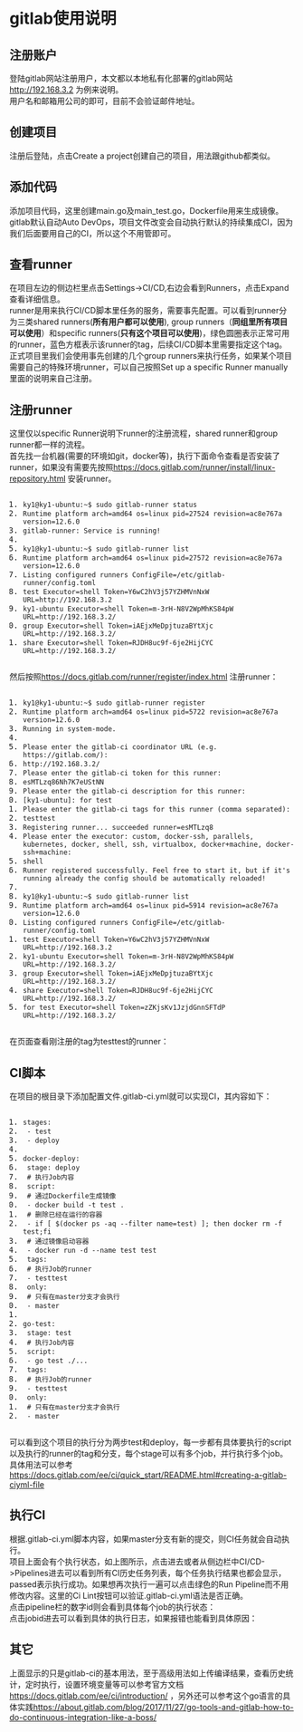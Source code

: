 <!DOCTYPE html> <html lang="zh"> <head> <meta charset="utf-8"/> <title>gitlab使用说明</title></head> <body><h1 id="h1-gitlab-"><a name="gitlab使用说明" class="reference-link"></a><span class="header-link octicon octicon-link"></span>gitlab使用说明</h1><h2 id="h2-u6CE8u518Cu8D26u6237"><a name="注册账户" class="reference-link"></a><span class="header-link octicon octicon-link"></span>注册账户</h2><p>登陆gitlab网站注册用户，本文都以本地私有化部署的gitlab网站<a href="http://192.168.3.2">http://192.168.3.2</a> 为例来说明。<br><img src="https://github.com/yybmsrs/images/blob/master/img/users_sign_in.jpg?raw=true" alt=""><br>用户名和邮箱用公司的即可，目前不会验证邮件地址。 </p><h2 id="h2-u521Bu5EFAu9879u76EE"><a name="创建项目" class="reference-link"></a><span class="header-link octicon octicon-link"></span>创建项目</h2><p>注册后登陆，点击Create a project创建自己的项目，用法跟github都类似。<br><img src="https://github.com/yybmsrs/images/blob/master/img/dashboard_projects.jpg?raw=true" alt=""><br><img src="https://github.com/yybmsrs/images/blob/master/img/projects_new.jpg?raw=true" alt=""><br><img src="https://github.com/yybmsrs/images/blob/master/img/user_test.jpg?raw=true" alt=""> </p><h2 id="h2-u6DFBu52A0u4EE3u7801"><a name="添加代码" class="reference-link"></a><span class="header-link octicon octicon-link"></span>添加代码</h2><p>添加项目代码，这里创建main.go及main_test.go，Dockerfile用来生成镜像。gitlab默认自动Auto DevOps，项目文件改变会自动执行默认的持续集成CI，因为我们后面要用自己的CI，所以这个不用管即可。<br><img src="https://github.com/yybmsrs/images/blob/master/img/project_list_files.jpg?raw=true" alt=""><br><img src="https://github.com/yybmsrs/images/blob/master/img/master_main.go.jpg?raw=true" alt=""> </p><h2 id="h2--runner"><a name="查看runner" class="reference-link"></a><span class="header-link octicon octicon-link"></span>查看runner</h2><p>在项目左边的侧边栏里点击Settings-&gt;CI/CD,右边会看到Runners，点击Expand查看详细信息。<br><img src="https://github.com/yybmsrs/images/blob/master/img/runner.jpg?raw=true" alt=""><br><img src="https://github.com/yybmsrs/images/blob/master/img/settings_ci_cd.jpg?raw=true" alt=""><br>runner是用来执行CI/CD脚本里任务的服务，需要事先配置。可以看到runner分为三类shared runners(<strong>所有用户都可以使用</strong>), group runners（<strong>同组里所有项目可以使用</strong>）和specific runners(<strong>只有这个项目可以使用</strong>)，绿色圆圈表示正常可用的runner，蓝色方框表示该runner的tag，后续CI/CD脚本里需要指定这个tag。<br>正式项目里我们会使用事先创建的几个group runners来执行任务，如果某个项目需要自己的特殊环境runner，可以自己按照Set up a specific Runner manually里面的说明来自己注册。 </p><h2 id="h2--runner"><a name="注册runner" class="reference-link"></a><span class="header-link octicon octicon-link"></span>注册runner</h2><p>这里仅以specific Runner说明下runner的注册流程，shared runner和group runner都一样的流程。<br>首先找一台机器(需要的环境如git，docker等)，执行下面命令查看是否安装了runner，如果没有需要先按照<a href="https://docs.gitlab.com/runner/install/linux-repository.html">https://docs.gitlab.com/runner/install/linux-repository.html</a> 安装runner。</p> <pre class="prettyprint linenums prettyprinted" style=""><ol class="linenums"><li class="L0"><code class="lang-bash"><span class="pln">ky1@ky1</span><span class="pun">-</span><span class="pln">ubuntu</span><span class="pun">:~</span><span class="pln">$ sudo gitlab</span><span class="pun">-</span><span class="pln">runner status</span></code></li><li class="L1"><code class="lang-bash"><span class="typ">Runtime</span><span class="pln"> platform arch</span><span class="pun">=</span><span class="pln">amd64 os</span><span class="pun">=</span><span class="pln">linux pid</span><span class="pun">=</span><span class="lit">27524</span><span class="pln"> revision</span><span class="pun">=</span><span class="pln">ac8e767a version</span><span class="pun">=</span><span class="lit">12.6</span><span class="pun">.</span><span class="lit">0</span></code></li><li class="L2"><code class="lang-bash"><span class="pln">gitlab</span><span class="pun">-</span><span class="pln">runner</span><span class="pun">:</span><span class="pln"> </span><span class="typ">Service</span><span class="pln"> is running</span><span class="pun">!</span></code></li><li class="L3"><code class="lang-bash"></code></li><li class="L4"><code class="lang-bash"><span class="pln">ky1@ky1</span><span class="pun">-</span><span class="pln">ubuntu</span><span class="pun">:~</span><span class="pln">$ sudo gitlab</span><span class="pun">-</span><span class="pln">runner list</span></code></li><li class="L5"><code class="lang-bash"><span class="typ">Runtime</span><span class="pln"> platform arch</span><span class="pun">=</span><span class="pln">amd64 os</span><span class="pun">=</span><span class="pln">linux pid</span><span class="pun">=</span><span class="lit">27572</span><span class="pln"> revision</span><span class="pun">=</span><span class="pln">ac8e767a version</span><span class="pun">=</span><span class="lit">12.6</span><span class="pun">.</span><span class="lit">0</span></code></li><li class="L6"><code class="lang-bash"><span class="typ">Listing</span><span class="pln"> configured runners </span><span class="typ">ConfigFile</span><span class="pun">=/</span><span class="pln">etc</span><span class="pun">/</span><span class="pln">gitlab</span><span class="pun">-</span><span class="pln">runner</span><span class="pun">/</span><span class="pln">config</span><span class="pun">.</span><span class="pln">toml</span></code></li><li class="L7"><code class="lang-bash"><span class="pln">test </span><span class="typ">Executor</span><span class="pun">=</span><span class="pln">shell </span><span class="typ">Token</span><span class="pun">=</span><span class="pln">Y6wC2hV3j57YZHMVnNxW URL</span><span class="pun">=</span><span class="pln">http</span><span class="pun">://</span><span class="lit">192.168</span><span class="pun">.</span><span class="lit">3.2</span></code></li><li class="L8"><code class="lang-bash"><span class="pln">ky1</span><span class="pun">-</span><span class="pln">ubuntu </span><span class="typ">Executor</span><span class="pun">=</span><span class="pln">shell </span><span class="typ">Token</span><span class="pun">=</span><span class="pln">m</span><span class="pun">-</span><span class="lit">3rH</span><span class="pun">-</span><span class="pln">N8V2WpMhKS84pW URL</span><span class="pun">=</span><span class="pln">http</span><span class="pun">://</span><span class="lit">192.168</span><span class="pun">.</span><span class="lit">3.2</span><span class="pun">/</span></code></li><li class="L9"><code class="lang-bash"><span class="pln">group </span><span class="typ">Executor</span><span class="pun">=</span><span class="pln">shell </span><span class="typ">Token</span><span class="pun">=</span><span class="pln">iAEjxMeDpjtuzaBYtXjc URL</span><span class="pun">=</span><span class="pln">http</span><span class="pun">://</span><span class="lit">192.168</span><span class="pun">.</span><span class="lit">3.2</span><span class="pun">/</span></code></li><li class="L0"><code class="lang-bash"><span class="pln">share </span><span class="typ">Executor</span><span class="pun">=</span><span class="pln">shell </span><span class="typ">Token</span><span class="pun">=</span><span class="pln">RJDH8uc9f</span><span class="pun">-</span><span class="lit">6je2HijCYC</span><span class="pln"> URL</span><span class="pun">=</span><span class="pln">http</span><span class="pun">://</span><span class="lit">192.168</span><span class="pun">.</span><span class="lit">3.2</span><span class="pun">/</span></code></li></ol></pre> <p>然后按照<a href="https://docs.gitlab.com/runner/register/index.html">https://docs.gitlab.com/runner/register/index.html</a> 注册runner：</p> <pre class="prettyprint linenums prettyprinted" style=""><ol class="linenums"><li class="L0"><code class="lang-bash"><span class="pln">ky1@ky1</span><span class="pun">-</span><span class="pln">ubuntu</span><span class="pun">:~</span><span class="pln">$ sudo gitlab</span><span class="pun">-</span><span class="pln">runner register</span></code></li><li class="L1"><code class="lang-bash"><span class="typ">Runtime</span><span class="pln"> platform arch</span><span class="pun">=</span><span class="pln">amd64 os</span><span class="pun">=</span><span class="pln">linux pid</span><span class="pun">=</span><span class="lit">5722</span><span class="pln"> revision</span><span class="pun">=</span><span class="pln">ac8e767a version</span><span class="pun">=</span><span class="lit">12.6</span><span class="pun">.</span><span class="lit">0</span></code></li><li class="L2"><code class="lang-bash"><span class="typ">Running</span><span class="pln"> </span><span class="kwd">in</span><span class="pln"> system</span><span class="pun">-</span><span class="pln">mode</span><span class="pun">.</span></code></li><li class="L3"><code class="lang-bash"></code></li><li class="L4"><code class="lang-bash"><span class="typ">Please</span><span class="pln"> enter the gitlab</span><span class="pun">-</span><span class="pln">ci coordinator URL </span><span class="pun">(</span><span class="pln">e</span><span class="pun">.</span><span class="pln">g</span><span class="pun">.</span><span class="pln"> https</span><span class="pun">://</span><span class="pln">gitlab</span><span class="pun">.</span><span class="pln">com</span><span class="pun">/):</span></code></li><li class="L5"><code class="lang-bash"><span class="pln">http</span><span class="pun">://</span><span class="lit">192.168</span><span class="pun">.</span><span class="lit">3.2</span><span class="pun">/</span></code></li><li class="L6"><code class="lang-bash"><span class="typ">Please</span><span class="pln"> enter the gitlab</span><span class="pun">-</span><span class="pln">ci token </span><span class="kwd">for</span><span class="pln"> this runner</span><span class="pun">:</span></code></li><li class="L7"><code class="lang-bash"><span class="pln">esMTLzq86Nh7K7eUStNN</span></code></li><li class="L8"><code class="lang-bash"><span class="typ">Please</span><span class="pln"> enter the gitlab</span><span class="pun">-</span><span class="pln">ci description </span><span class="kwd">for</span><span class="pln"> this runner</span><span class="pun">:</span></code></li><li class="L9"><code class="lang-bash"><span class="pun">[</span><span class="pln">ky1</span><span class="pun">-</span><span class="pln">ubuntu</span><span class="pun">]:</span><span class="pln"> </span><span class="kwd">for</span><span class="pln"> test</span></code></li><li class="L0"><code class="lang-bash"><span class="typ">Please</span><span class="pln"> enter the gitlab</span><span class="pun">-</span><span class="pln">ci tags </span><span class="kwd">for</span><span class="pln"> this runner </span><span class="pun">(</span><span class="pln">comma separated</span><span class="pun">):</span></code></li><li class="L1"><code class="lang-bash"><span class="pln">testtest</span></code></li><li class="L2"><code class="lang-bash"><span class="typ">Registering</span><span class="pln"> runner</span><span class="pun">...</span><span class="pln"> succeeded runner</span><span class="pun">=</span><span class="pln">esMTLzq8</span></code></li><li class="L3"><code class="lang-bash"><span class="typ">Please</span><span class="pln"> enter the executor</span><span class="pun">:</span><span class="pln"> custom</span><span class="pun">,</span><span class="pln"> docker</span><span class="pun">-</span><span class="pln">ssh</span><span class="pun">,</span><span class="pln"> parallels</span><span class="pun">,</span><span class="pln"> kubernetes</span><span class="pun">,</span><span class="pln"> docker</span><span class="pun">,</span><span class="pln"> shell</span><span class="pun">,</span><span class="pln"> ssh</span><span class="pun">,</span><span class="pln"> virtualbox</span><span class="pun">,</span><span class="pln"> docker</span><span class="pun">+</span><span class="pln">machine</span><span class="pun">,</span><span class="pln"> docker</span><span class="pun">-</span><span class="pln">ssh</span><span class="pun">+</span><span class="pln">machine</span><span class="pun">:</span></code></li><li class="L4"><code class="lang-bash"><span class="pln">shell</span></code></li><li class="L5"><code class="lang-bash"><span class="typ">Runner</span><span class="pln"> registered successfully</span><span class="pun">.</span><span class="pln"> </span><span class="typ">Feel</span><span class="pln"> free to start it</span><span class="pun">,</span><span class="pln"> but </span><span class="kwd">if</span><span class="pln"> it</span><span class="str">'s running already the config should be automatically reloaded!</span></code></li><li class="L6"><code class="lang-bash"></code></li><li class="L7"><code class="lang-bash"><span class="str">ky1@ky1-ubuntu:~$ sudo gitlab-runner list</span></code></li><li class="L8"><code class="lang-bash"><span class="str">Runtime platform arch=amd64 os=linux pid=5914 revision=ac8e767a version=12.6.0</span></code></li><li class="L9"><code class="lang-bash"><span class="str">Listing configured runners ConfigFile=/etc/gitlab-runner/config.toml</span></code></li><li class="L0"><code class="lang-bash"><span class="str">test Executor=shell Token=Y6wC2hV3j57YZHMVnNxW URL=http://192.168.3.2</span></code></li><li class="L1"><code class="lang-bash"><span class="str">ky1-ubuntu Executor=shell Token=m-3rH-N8V2WpMhKS84pW URL=http://192.168.3.2/</span></code></li><li class="L2"><code class="lang-bash"><span class="str">group Executor=shell Token=iAEjxMeDpjtuzaBYtXjc URL=http://192.168.3.2/</span></code></li><li class="L3"><code class="lang-bash"><span class="str">share Executor=shell Token=RJDH8uc9f-6je2HijCYC URL=http://192.168.3.2/</span></code></li><li class="L4"><code class="lang-bash"><span class="str">for test Executor=shell Token=zZKjsKv1JzjdGnnSFTdP URL=http://192.168.3.2/</span></code></li></ol></pre> <p>在页面查看刚注册的tag为testtest的runner：<br><img src="https://github.com/yybmsrs/images/blob/master/img/test_runner.jpg?raw=true" alt=""> </p><h2 id="h2-ci-"><a name="CI脚本" class="reference-link"></a><span class="header-link octicon octicon-link"></span>CI脚本</h2><p>在项目的根目录下添加配置文件.gitlab-ci.yml就可以实现CI，其内容如下：</p> <pre class="prettyprint linenums prettyprinted" style=""><ol class="linenums"><li class="L0"><code class="lang-yaml"><span class="pln">stages</span><span class="pun">:</span></code></li><li class="L1"><code class="lang-yaml"><span class="pln"> </span><span class="pun">-</span><span class="pln"> test</span></code></li><li class="L2"><code class="lang-yaml"><span class="pln"> </span><span class="pun">-</span><span class="pln"> deploy</span></code></li><li class="L3"><code class="lang-yaml"></code></li><li class="L4"><code class="lang-yaml"><span class="pln">docker</span><span class="pun">-</span><span class="pln">deploy</span><span class="pun">:</span></code></li><li class="L5"><code class="lang-yaml"><span class="pln"> stage</span><span class="pun">:</span><span class="pln"> deploy</span></code></li><li class="L6"><code class="lang-yaml"><span class="pln"> </span><span class="com"># 执行Job内容</span></code></li><li class="L7"><code class="lang-yaml"><span class="pln"> script</span><span class="pun">:</span></code></li><li class="L8"><code class="lang-yaml"><span class="pln"> </span><span class="com"># 通过Dockerfile生成镜像</span></code></li><li class="L9"><code class="lang-yaml"><span class="pln"> </span><span class="pun">-</span><span class="pln"> docker build </span><span class="pun">-</span><span class="pln">t test </span><span class="pun">.</span></code></li><li class="L0"><code class="lang-yaml"><span class="pln"> </span><span class="com"># 删除已经在运行的容器</span></code></li><li class="L1"><code class="lang-yaml"><span class="pln"> </span><span class="pun">-</span><span class="pln"> </span><span class="kwd">if</span><span class="pln"> </span><span class="pun">[</span><span class="pln"> $</span><span class="pun">(</span><span class="pln">docker ps </span><span class="pun">-</span><span class="pln">aq </span><span class="pun">--</span><span class="pln">filter name</span><span class="pun">=</span><span class="pln">test</span><span class="pun">)</span><span class="pln"> </span><span class="pun">];</span><span class="pln"> </span><span class="kwd">then</span><span class="pln"> docker rm </span><span class="pun">-</span><span class="pln">f test</span><span class="pun">;</span><span class="kwd">fi</span></code></li><li class="L2"><code class="lang-yaml"><span class="pln"> </span><span class="com"># 通过镜像启动容器</span></code></li><li class="L3"><code class="lang-yaml"><span class="pln"> </span><span class="pun">-</span><span class="pln"> docker run </span><span class="pun">-</span><span class="pln">d </span><span class="pun">--</span><span class="pln">name test test</span></code></li><li class="L4"><code class="lang-yaml"><span class="pln"> tags</span><span class="pun">:</span></code></li><li class="L5"><code class="lang-yaml"><span class="pln"> </span><span class="com"># 执行Job的runner</span></code></li><li class="L6"><code class="lang-yaml"><span class="pln"> </span><span class="pun">-</span><span class="pln"> testtest</span></code></li><li class="L7"><code class="lang-yaml"><span class="pln"> only</span><span class="pun">:</span></code></li><li class="L8"><code class="lang-yaml"><span class="pln"> </span><span class="com"># 只有在master分支才会执行</span></code></li><li class="L9"><code class="lang-yaml"><span class="pln"> </span><span class="pun">-</span><span class="pln"> master</span></code></li><li class="L0"><code class="lang-yaml"></code></li><li class="L1"><code class="lang-yaml"><span class="pln">go</span><span class="pun">-</span><span class="pln">test</span><span class="pun">:</span></code></li><li class="L2"><code class="lang-yaml"><span class="pln"> stage</span><span class="pun">:</span><span class="pln"> test</span></code></li><li class="L3"><code class="lang-yaml"><span class="pln"> </span><span class="com"># 执行Job内容</span></code></li><li class="L4"><code class="lang-yaml"><span class="pln"> script</span><span class="pun">:</span></code></li><li class="L5"><code class="lang-yaml"><span class="pln"> </span><span class="pun">-</span><span class="pln"> go test </span><span class="pun">./...</span></code></li><li class="L6"><code class="lang-yaml"><span class="pln"> tags</span><span class="pun">:</span></code></li><li class="L7"><code class="lang-yaml"><span class="pln"> </span><span class="com"># 执行Job的runner</span></code></li><li class="L8"><code class="lang-yaml"><span class="pln"> </span><span class="pun">-</span><span class="pln"> testtest</span></code></li><li class="L9"><code class="lang-yaml"><span class="pln"> only</span><span class="pun">:</span></code></li><li class="L0"><code class="lang-yaml"><span class="pln"> </span><span class="com"># 只有在master分支才会执行</span></code></li><li class="L1"><code class="lang-yaml"><span class="pln"> </span><span class="pun">-</span><span class="pln"> master</span></code></li></ol></pre> <p>可以看到这个项目的执行分为两步test和deploy，每一步都有具体要执行的script以及执行的runner的tag和分支，每个stage可以有多个job，并行执行多个job。具体用法可以参考<a href="https://docs.gitlab.com/ee/ci/quick_start/README.html#creating-a-gitlab-ciyml-file">https://docs.gitlab.com/ee/ci/quick_start/README.html#creating-a-gitlab-ciyml-file</a></p> <h2 id="h2--ci"><a name="执行CI" class="reference-link"></a><span class="header-link octicon octicon-link"></span>执行CI</h2><p>根据.gitlab-ci.yml脚本内容，如果master分支有新的提交，则CI任务就会自动执行。<br><img src="https://github.com/yybmsrs/images/blob/master/img/pennding.jpg?raw=true" alt=""><br>项目上面会有个执行状态，如上图所示，点击进去或者从侧边栏中CI/CD-&gt;Pipelines进去可以看到所有CI历史任务列表，每个任务执行结果也都会显示，passed表示执行成功。如果想再次执行一遍可以点击绿色的Run Pipeline而不用修改内容。这里的Ci Lint按钮可以验证.gitlab-ci.yml语法是否正确。<br><img src="https://github.com/yybmsrs/images/blob/master/img/history.jpg?raw=true" alt=""><br>点击pipeline栏的数字id则会看到具体每个job的执行状态：<br><img src="https://github.com/yybmsrs/images/blob/master/img/pipelines_builds.jpg?raw=true" alt=""><br>点击jobid进去可以看到具体的执行日志，如果报错也能看到具体原因：<br><img src="https://github.com/yybmsrs/images/blob/master/img/jobs_50.jpg?raw=true" alt=""> </p><h2 id="h2-u5176u5B83"><a name="其它" class="reference-link"></a><span class="header-link octicon octicon-link"></span>其它</h2><p>上面显示的只是gitlab-ci的基本用法，至于高级用法如上传编译结果，查看历史统计，定时执行，设置环境变量等可以参考官方文档<a href="https://docs.gitlab.com/ee/ci/introduction/">https://docs.gitlab.com/ee/ci/introduction/</a> ，另外还可以参考这个go语言的具体实践<a href="https://about.gitlab.com/blog/2017/11/27/go-tools-and-gitlab-how-to-do-continuous-integration-like-a-boss/">https://about.gitlab.com/blog/2017/11/27/go-tools-and-gitlab-how-to-do-continuous-integration-like-a-boss/</a></p> </body> </html>

